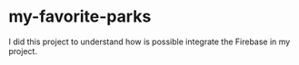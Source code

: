 # my-favorite-parks

I did this project to understand how is possible integrate the Firebase in my project.
